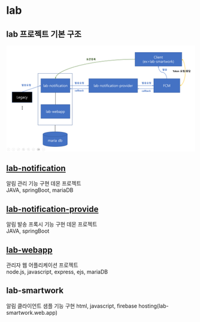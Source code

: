 # lab

## lab 프로젝트 기본 구조
![기본 구조](https://github.com/hyeonkyun/lab/blob/main/documents/basic_structure.png)

## [lab-notification](https://github.com/hyeonkyun/lab/tree/main/lab-notification)
알림 관리 기능 구현 데몬 프로젝트   
JAVA, springBoot, mariaDB

## [lab-notification-provide](https://github.com/hyeonkyun/lab/tree/main/lab-notification-provider)
알림 발송 프록시 기능 구현 데몬 프로젝트    
JAVA, springBoot

## [lab-webapp](https://github.com/hyeonkyun/lab/tree/main/lab-webapp) 
관리자 웹 어플리케이션 프로젝트   
node.js, javascript, express, ejs, mariaDB

## lab-smartwork 
알림 클라이언트 샘플 기능 구현 
html, javascript, firebase hosting(lab-smartwork.web.app)
